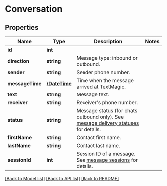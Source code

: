 # Conversation

## Properties
Name | Type | Description | Notes
------------ | ------------- | ------------- | -------------
**id** | **int** |  | 
**direction** | **string** | Message type: inbound or outbound. | 
**sender** | **string** | Sender phone number. | 
**messageTime** | [**\DateTime**](\DateTime.md) | Time when  the message arrived at TextMagic. | 
**text** | **string** | Message text. | 
**receiver** | **string** | Receiver&#39;s phone number. | 
**status** | **string** | Message status (for chats outbound only). See [message delivery statuses](http://docs.textmagictesting.com/#section/Delivery-status-codes) for details. | 
**firstName** | **string** | Contact first name. | 
**lastName** | **string** | Contact last name. | 
**sessionId** | **int** | Session ID of a message. See [message sessions](http://docs.textmagictesting.com/#tag/Outbound-Message-Sessions) for details. | 

[[Back to Model list]](../README.md#documentation-for-models) [[Back to API list]](../README.md#documentation-for-api-endpoints) [[Back to README]](../README.md)


